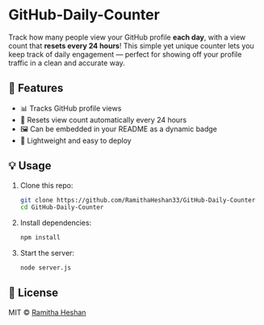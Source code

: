 # GitHub-Daily-Counter

Track how many people view your GitHub profile **each day**, with a view count that **resets every 24 hours**! This simple yet unique counter lets you keep track of daily engagement — perfect for showing off your profile traffic in a clean and accurate way.

## 🚀 Features

- 📊 Tracks GitHub profile views
- 🔁 Resets view count automatically every 24 hours
- 🖼️ Can be embedded in your README as a dynamic badge
- 💾 Lightweight and easy to deploy

## 💡 Usage
1. Clone this repo:
   ```bash
   git clone https://github.com/RamithaHeshan33/GitHub-Daily-Counter
   cd GitHub-Daily-Counter
2. Install dependencies:
   ```bash
   npm install
3. Start the server:
   ```bash
   node server.js

## 📄 License

MIT © [Ramitha Heshan](https://github.com/RamithaHeshan33)

